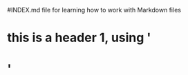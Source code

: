 #INDEX.md file for learning how to work with Markdown files

<h1> this is a header 1, using '<h1>'
  
